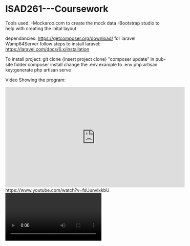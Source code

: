 # ISAD261---Coursework

Tools used:
-Mockaroo.com to create the mock data
-Bootstrap studio to help with creating the inital layout

dependancies:
https://getcomposer.org/download/ for laravel
Wamp64Server
follow steps to install laravel: https://laravel.com/docs/6.x/installation

To install project:
git clone {insert project clone}
"composer update" in pub-site folder
composer install
change the .env.example to .env
php artisan key:generate
php artisan serve

Video Showing the program:
<iframe width="560" height="315" src="https://www.youtube.com/embed/fsUunvlxkbU" frameborder="0" allow="accelerometer; autoplay; encrypted-media; gyroscope; picture-in-picture" allowfullscreen></iframe>
https://www.youtube.com/watch?v=fsUunvlxkbU<VIDEO ID>
https://youtu.be/fsUunvlxkbU<VIDEO URL>

Images used:
-Bottles on homepage https://www.freeimages.com/photo/bottle-1528364
-walkers crisp https://walkers.co.uk/crisps-range/walkers-crisps/ready-salted
